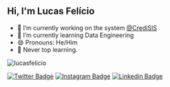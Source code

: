 ## Hi, I'm Lucas Felício

- 🔭 I’m currently working on the system [@CrediSIS](https://www.instagram.com/credisis/)
- 🌱 I’m currently learning Data Engineering 
- 😄 Pronouns: He/Him
- 🚀 Never top learning. 

<img src='https://github-readme-stats.vercel.app/api?username=lucasfelicio&show_icons=true&theme=slateorange' alt='lucasfelicio'/>

[![Twitter Badge](https://img.shields.io/badge/-@lucasfeliccio-31A062?style=flat-square&labelColor=31A062&logo=twitter&logoColor=white&link=https://twitter.com/lucasfeliccio)](https://twitter.com/lucasfeliccio)
[![Instagram Badge](https://img.shields.io/badge/@lucasfeliccio-31A062?style=flat-square&logo=instagram&logoColor=white)](https://www.instagram.com/lucasfeliccio/)
[![Linkedin Badge](https://img.shields.io/badge/-Lucas%20Felício-31A062?style=flat-square&logo=Linkedin&logoColor=white&link=https://br.linkedin.com/in/lucasfeliccio)](https://br.linkedin.com/in/lucasfeliccio) 
